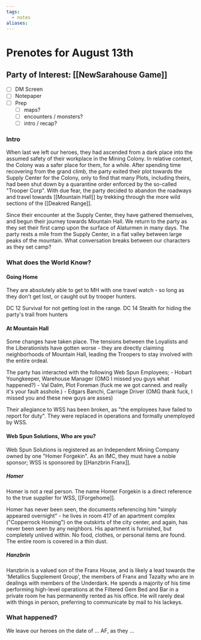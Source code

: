 ```yaml
---
tags:
  - notes
aliases:
---
```


# Prenotes for August 13th
## Party of Interest: [[NewSarahouse Game]]
- [ ] DM Screen
- [ ] Notepaper
- [ ] Prep
	- [ ] maps?
	- [ ] encounters / monsters?
	- [ ] intro / recap?

### Intro

When last we left our heroes, they had ascended from a dark place into the assumed safety of their workplace in the Mining Colony. In relative context, the Colony was a safer place for them, for a while. After spending time recovering from the grand climb, the party exited their plot towards the Supply Center for the Colony, only to find that many Plots, including theirs, had been shut down by a quarantine order enforced by the so-called "Trooper Corp". With due fear, the party decided to abandon the roadways and travel towards [[Mountain Hall]] by trekking through the more wild sections of the [[Deakred Range]].

Since their encounter at the Supply Center, they have gathered themselves, and begun their journey towards Mountain Hall. We return to the party as they set their first camp upon the surface of Alaturmen in many days. The party rests a mile from the Supply Center, in a flat valley between large peaks of the mountain. What conversation breaks between our characters as they set camp?

### What does the World Know?

#### Going Home
They are absolutely able to get to MH with one travel watch - so long as they don't get lost, or caught out by trooper hunters.

DC 12 Survival for not getting lost in the range.
DC 14 Stealth for hiding the party's trail from hunters

#### At Mountain Hall
Some changes have taken place. The tensions between the Loyalists and the Liberationists have gotten worse - they are directly claiming neighborhoods of Mountain Hall, leading the Troopers to stay involved with the entire ordeal.

The party has interacted with the following Web Spun Employees;
	- Hobart Youngkeeper, Warehouse Manager (OMG I missed you guys what happened?)
	- Val Dalm, Plot Foreman (fuck me we got canned. and really it's your fault asshole.)
	- Edgars Banchi, Carriage Driver (OMG thank fuck, I missed you and these new guys are asses)

Their allegiance to WSS has been broken, as "the employees have failed to report for duty". They were replaced in operations and formally unemployed by WSS.

#### Web Spun Solutions, Who are you?
Web Spun Solutions is registered as an Independent Mining Company owned by one "Homer Forgekin". As an IMC, they must have a noble sponsor; WSS is sponsored by [[Hanzbrin Franx]].

##### Homer
Homer is not a real person. The name Homer Forgekin is a direct reference to the true supplier for WSS, [[Forgehome]].

Homer has never been seen, the documents referencing him "simply appeared overnight" - he lives in room 417 of an apartment complex ("Copperrock Homing") on the outskirts of the city center, and again, has never been seen by any neighbors. His apartment is furnished, but completely unlived within. No food, clothes, or personal items are found. The entire room is covered in a thin dust.

##### Hanzbrin
Hanzbrin is a valued son of the Franx House, and is likely a lead towards the 'Metallics Supplement Group', the members of Franx and Tazalty who are in dealings with members of the Underdark. He spends a majority of his time performing high-level operations at the Filtered Gem Bed and Bar in a private room he has permanently rented as his office. He will rarely deal with things in person, preferring to communicate by mail to his lackeys. 

### What happened?


We leave our heroes on the date of ... AF, as they ...
